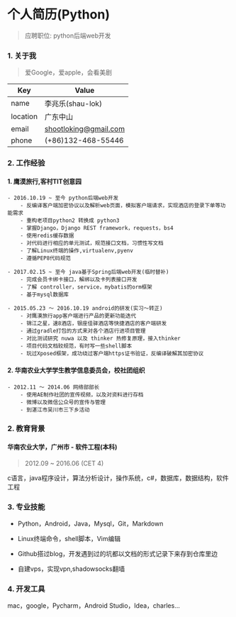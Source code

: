 
# 个人简历(Python)

> 应聘职位: python后端web开发


### 1. 关于我

> 爱Google，爱apple，会看美剧

Key | Value |
----| ----- |
name| 李兆乐(shau-lok) |
location | 广东中山 | 
email | shootloking@gmail.com |
phone | (+86)132-468-55446 |


### 2. 工作经验

#### 1. 鹰漠旅行,客村TIT创意园

	- 2016.10.19 ~ 至今 python后端web开发
		- 反编译客户端加密协议以及解析web页面，模拟客户端请求，实现酒店的登录下单等功能需求
		- 重构老项目python2 转换成 python3
		- 掌握Django，Django REST framework，requests，bs4
		- 使用redis缓存数据
		- 对代码进行相应的单元测试，规范接口文档，习惯性写文档
		- 了解Linux终端的操作,virtualenv,pyenv
		- 遵循PEP8代码规范

	- 2017.02.15 ~ 至今 java基于Spring后端web开发(临时替补)
		- 完成会员卡绑卡接口，解绑以及卡列表接口开发
		- 了解 controller，service，mybatis的orm框架
		- 基于mysql数据库

	- 2015.05.23 ～ 2016.10.19 android的研发(实习～转正)
		- 对鹰漠旅行app客户端进行产品的更新功能迭代
		- 锦江之星，速8酒店，银座佳驿酒店等快捷酒店的客户端研发
		- 通过gradle打包的方式来对各个酒店行进项目管理
		- 对比测试研究 nuwa 以及 thinker 热修复原理，接入thinker
		- 项目代码文档较规范，有时写一些shell脚本
		- 玩过Xposed框架，成功绕过客户端https证书验证，反编译破解其加密协议

#### 2. 华南农业大学学生教学信息委员会，校社团组织

	- 2012.11 ～ 2014.06 网络部部长
		- 使用AE制作社团的宣传视频，以及对资料进行存档
		- 微博以及微信公众号的宣传与管理
		- 到湛江市吴川市三下乡活动

### 2. 教育背景

#### 华南农业大学，广州市 - 软件工程(本科)

> 2012.09 ~ 2016.06 (CET 4)

c语言，java程序设计，算法分析设计，操作系统，c#，数据库，数据结构，软件工程

### 3. 专业技能

- Python，Android，Java，Mysql，Git，Markdown

- Linux终端命令，shell脚本，Vim编辑

- Github搭过blog，开发遇到过的坑都以文档的形式记录下来存到仓库里边

- 自建vps，实现vpn,shadowsocks翻墙

### 4. 开发工具

mac，google，Pycharm，Android Studio，Idea，charles...


